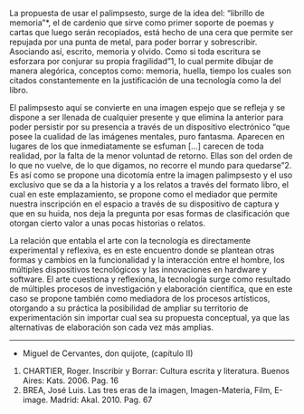 La propuesta de usar el palimpsesto, surge de la idea del: “librillo de memoria”*, el de cardenio que sirve como primer soporte de poemas y cartas que luego serán recopiados, está hecho de una cera que permite ser repujada por una punta de metal, para poder borrar y sobrescribir. Asociando así, escrito, memoria y olvido. Como si toda escritura se esforzara por conjurar su propia fragilidad”1, lo cual permite dibujar de manera alegórica, conceptos como: memoria, huella, tiempo los cuales son citados constantemente en la justificación de una tecnología como la del libro. 

El palimpsesto aquí se convierte en una imagen espejo que se refleja y se dispone a ser llenada de cualquier presente y que elimina la anterior para poder persistir por su presencia a través de un dispositivo electrónico “que posee la cualidad de las imágenes mentales, puro fantasma. Aparecen en lugares de los que inmediatamente se esfuman […] carecen de toda realidad, por la falta de la menor voluntad de retorno. Ellas son del orden de lo que no vuelve, de lo que digamos, no recorre el mundo para quedarse”2. Es así como se propone una dicotomía entre la imagen palimpsesto y el uso exclusivo que se da a la historia y a los relatos a través del formato libro, el cual en este emplazamiento, se propone como el mediador que permite nuestra inscripción en el espacio a través de su dispositivo de captura y que en su huida, nos deja la pregunta por esas formas de clasificación que otorgan cierto valor a unas pocas historias o relatos. 

La relación que entabla el arte con la tecnología es directamente experimental y reflexiva, es en este encuentro donde se plantean otras formas y cambios en la funcionalidad y la interacción entre el hombre, los múltiples dispositivos tecnológicos y las innovaciones en hardware y software. El arte cuestiona y reflexiona, la tecnología surge como resultado de múltiples procesos de investigación y elaboración científica, que en este caso se propone también como mediadora de los procesos artísticos, otorgando a su práctica la posibilidad de ampliar su territorio de experimentación sin importar cual sea su propuesta conceptual, ya que las alternativas de elaboración son cada vez más amplias. 

------------------------------ 
* Miguel de Cervantes, don quijote, (capítulo II)
1. CHARTIER, Roger. Inscribir y Borrar: Cultura escrita y literatura. Buenos Aires: Kats. 2006. Pag. 16 
2. BREA, José Luis. Las tres eras de la imagen, Imagen-Materia, Film, E-image. Madrid: Akal. 2010. Pag. 67
